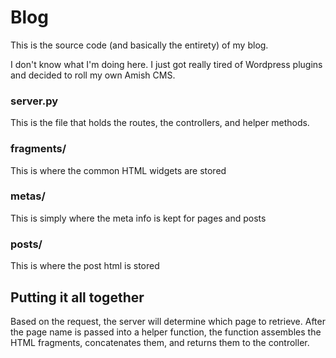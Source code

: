 Blog
====

This is the source code (and basically the entirety) of my blog.

I don't know what I'm doing here.  I just got really tired of Wordpress plugins and decided to roll my own Amish CMS.

### server.py
This is the file that holds the routes, the controllers, and helper methods.

### fragments/
This is where the common HTML widgets are stored

### metas/
This is simply where the meta <head> info is kept for pages and posts

### posts/
This is where the post html is stored


## Putting it all together
Based on the request, the server will determine which page to retrieve.  After the page name is passed into a helper function, the function assembles the HTML fragments, concatenates them, and returns them to the controller.
